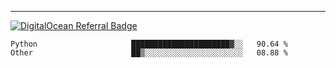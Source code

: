---
[![DigitalOcean Referral Badge](https://web-platforms.sfo2.digitaloceanspaces.com/WWW/Badge%203.svg)](https://www.digitalocean.com/?refcode=37fa54d82492&utm_campaign=Referral_Invite&utm_medium=Referral_Program&utm_source=badge)

<!--START_SECTION:waka-->

```text
Python                     ██████████████████████▓░░   90.64 %
Other                      ██▒░░░░░░░░░░░░░░░░░░░░░░   08.88 %
```

<!--END_SECTION:waka-->


[linkedin]: https://www.linkedin.com/in/mohamed-elh/

